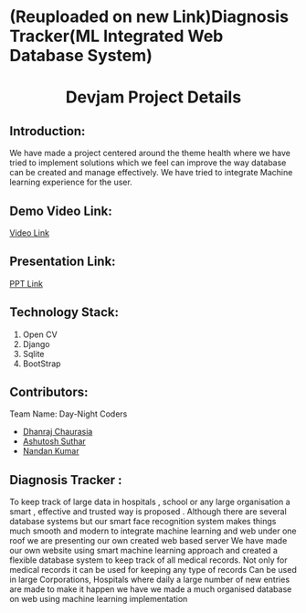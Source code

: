 # (Reuploaded on new Link)Diagnosis Tracker(ML Integrated Web Database System)
<h1 align="center">Devjam Project Details</h1>
<p align="center">
</p>




## Introduction:
  We have made a project centered around the theme health where we have tried to implement solutions which we feel can improve the way database can be created and manage effectively. We have tried to integrate Machine learning experience for the user.
  
## Demo Video Link:
  <a href="https://drive.google.com/file/d/1XLyM-02PLUnytIBs35fu3lNH3yljkV9K/view">Video Link</a>
  
## Presentation Link:
  <a href="https://drive.google.com/file/d/1b5fGTISE4_-QvnZZyx4xciLzfGuHHXOV/view?usp=sharing"> PPT Link </a>

## Technology Stack:
  1) Open CV
  2) Django
  3) Sqlite
  4) BootStrap
  
## Contributors:

Team Name: Day-Night Coders

* [Dhanraj Chaurasia](https://github.com/dhanrajchaurasia)
* [Ashutosh Suthar](https://github.com/ashutoshsuthar2020)
* [Nandan Kumar](https://github.com/DE-nandan)

## Diagnosis Tracker :
To keep track of large data in hospitals , school or any large organisation a smart , effective and trusted way is proposed . Although there are several database systems but our smart face recognition system makes things much smooth and modern to integrate machine learning and web under one roof we are presenting 
our own created web based server
We have made our own website using smart machine learning approach and created a flexible database system to keep track of all medical records. Not only for medical records it can be used for keeping any type of records Can be used in large Corporations, Hospitals where daily a large number of new entries are made to make it happen we have we made a much organised database on web using machine learning implementation

